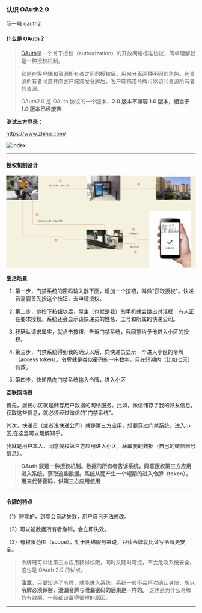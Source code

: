 ### 认识 OAuth2.0

[阮一峰 oauth2](https://www.ruanyifeng.com/blog/2019/04/oauth_design.html)

#### 什么是 OAuth？

> [OAuth](http://en.wikipedia.org/wiki/OAuth)是一个关于授权（authorization）的开放网络标准协议，简单理解就是一种授权机制。
>
> 它是在客户端和资源所有者之间的授权层，用来分离两种不同的角色。在资源所有者同意并向客户端颁发令牌后，客户端携带令牌可以访问资源所有者的资源。
>
> OAuth2.0 是 OAuth 协议的一个版本，**2.0 版本不兼容 1.0 版本，相当于 1.0 版本已经废弃**

**测试三方登录：**

https://www.zhihu.com/

![index](https://camo.githubusercontent.com/c87393f3aebbaae468b20290db305b7b2b4bd1a0b79ee47e65374b19d2037c9b/68747470733a2f2f61646d696e696d672e687966617273696768742e636f6d2f696e6465782e706e67)

---

#### 授权机制设计

![1](认识Oauth2.assets/68747470733a2f2f61646d696e696d672e687966617273696768742e636f6d2f312e706e67.png)

**生活场景**

1. 第一步，门禁系统的密码输入器下面，增加一个按钮，叫做"获取授权"。快递员需要首先按这个按钮，去申请授权。

2. 第二步，他按下按钮以后，屋主（也就是我）的手机就会跳出对话框：有人正在要求授权。系统还会显示该快递员的姓名、工号和所属的快递公司。

3. 我确认请求属实，就点击按钮，告诉门禁系统，我同意给予他进入小区的授权。

4. 第三步，门禁系统得到我的确认以后，向快递员显示一个进入小区的令牌（access token）。令牌就是类似密码的一串数字，只在短期内（比如七天）有效。

5. 第四步，快递员向门禁系统输入令牌，进入小区

**互联网场景**

首先，居民小区就是储存用户数据的网络服务。比如，微信储存了我的好友信息，获取这些信息，就必须经过微信的"门禁系统"。

其次，快递员（或者说快递公司）就是第三方应用，想要穿过门禁系统，进入小区,在这里可以理解知乎。

我就是用户本人，同意授权第三方应用进入小区，获取我的数据（自己的微信账号信息）。

> **OAuth 就是一种授权机制。数据的所有者告诉系统，同意授权第三方应用进入系统，获取这些数据。系统从而产生一个短期的进入令牌（token），用来代替密码，供第三方应用使用**

---

#### 令牌的特点

（1）短期的，到期会自动失效，用户自己无法修改。

（2）可以被数据所有者撤销，会立即失效。

（3）有权限范围（scope），对于网络服务来说，只读令牌就比读写令牌更安全。

> 令牌既可以让第三方应用获得权限，同时又随时可控，不会危及系统安全。这也是 OAuth 2.0 的优点。
>
> **注意**，只要知道了令牌，就能进入系统。系统一般不会再次确认身份，所以**令牌必须保密，泄漏令牌与泄漏密码的后果是一样的。** 这也是为什么令牌的有效期，一般都设置得很短的原因。

---
